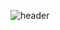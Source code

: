 ![header](https://capsule-render.vercel.app/api?type=waving&color=auto&height=300&section=header&text=shin%20yuyoung&fontSize=50)
